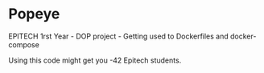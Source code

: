 # Popeye
EPITECH 1rst Year - DOP project - Getting used to Dockerfiles and docker-compose

Using this code might get you -42 Epitech students.
